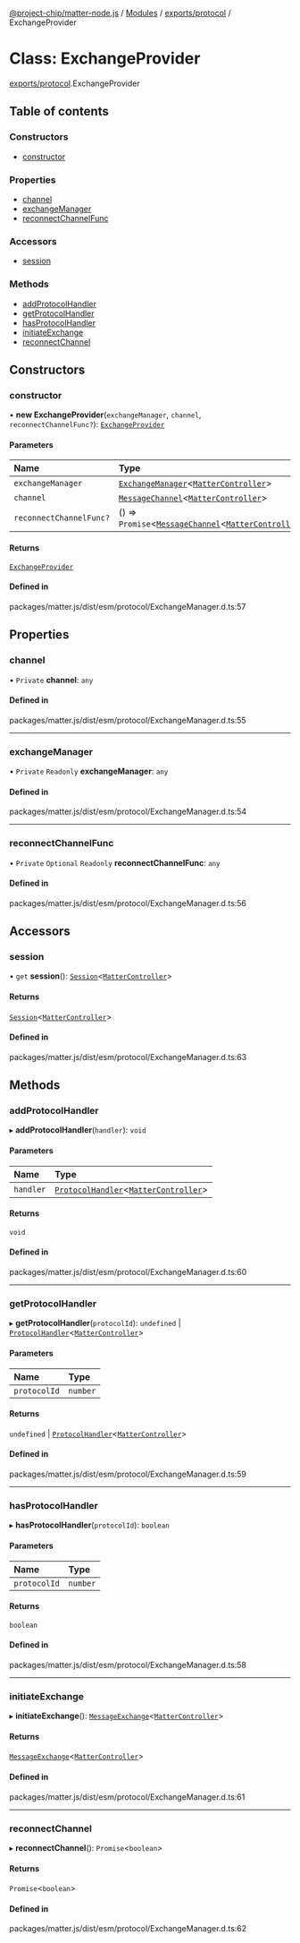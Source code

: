 [@project-chip/matter-node.js](../README.md) / [Modules](../modules.md) / [exports/protocol](../modules/exports_protocol.md) / ExchangeProvider

# Class: ExchangeProvider

[exports/protocol](../modules/exports_protocol.md).ExchangeProvider

## Table of contents

### Constructors

- [constructor](exports_protocol.ExchangeProvider.md#constructor)

### Properties

- [channel](exports_protocol.ExchangeProvider.md#channel)
- [exchangeManager](exports_protocol.ExchangeProvider.md#exchangemanager)
- [reconnectChannelFunc](exports_protocol.ExchangeProvider.md#reconnectchannelfunc)

### Accessors

- [session](exports_protocol.ExchangeProvider.md#session)

### Methods

- [addProtocolHandler](exports_protocol.ExchangeProvider.md#addprotocolhandler)
- [getProtocolHandler](exports_protocol.ExchangeProvider.md#getprotocolhandler)
- [hasProtocolHandler](exports_protocol.ExchangeProvider.md#hasprotocolhandler)
- [initiateExchange](exports_protocol.ExchangeProvider.md#initiateexchange)
- [reconnectChannel](exports_protocol.ExchangeProvider.md#reconnectchannel)

## Constructors

### constructor

• **new ExchangeProvider**(`exchangeManager`, `channel`, `reconnectChannelFunc?`): [`ExchangeProvider`](exports_protocol.ExchangeProvider.md)

#### Parameters

| Name | Type |
| :------ | :------ |
| `exchangeManager` | [`ExchangeManager`](exports_protocol.ExchangeManager.md)\<[`MatterController`](export._internal_.MatterController.md)\> |
| `channel` | [`MessageChannel`](exports_protocol.MessageChannel.md)\<[`MatterController`](export._internal_.MatterController.md)\> |
| `reconnectChannelFunc?` | () => `Promise`\<[`MessageChannel`](exports_protocol.MessageChannel.md)\<[`MatterController`](export._internal_.MatterController.md)\>\> |

#### Returns

[`ExchangeProvider`](exports_protocol.ExchangeProvider.md)

#### Defined in

packages/matter.js/dist/esm/protocol/ExchangeManager.d.ts:57

## Properties

### channel

• `Private` **channel**: `any`

#### Defined in

packages/matter.js/dist/esm/protocol/ExchangeManager.d.ts:55

___

### exchangeManager

• `Private` `Readonly` **exchangeManager**: `any`

#### Defined in

packages/matter.js/dist/esm/protocol/ExchangeManager.d.ts:54

___

### reconnectChannelFunc

• `Private` `Optional` `Readonly` **reconnectChannelFunc**: `any`

#### Defined in

packages/matter.js/dist/esm/protocol/ExchangeManager.d.ts:56

## Accessors

### session

• `get` **session**(): [`Session`](../interfaces/exports_session.Session.md)\<[`MatterController`](export._internal_.MatterController.md)\>

#### Returns

[`Session`](../interfaces/exports_session.Session.md)\<[`MatterController`](export._internal_.MatterController.md)\>

#### Defined in

packages/matter.js/dist/esm/protocol/ExchangeManager.d.ts:63

## Methods

### addProtocolHandler

▸ **addProtocolHandler**(`handler`): `void`

#### Parameters

| Name | Type |
| :------ | :------ |
| `handler` | [`ProtocolHandler`](../interfaces/exports_protocol.ProtocolHandler.md)\<[`MatterController`](export._internal_.MatterController.md)\> |

#### Returns

`void`

#### Defined in

packages/matter.js/dist/esm/protocol/ExchangeManager.d.ts:60

___

### getProtocolHandler

▸ **getProtocolHandler**(`protocolId`): `undefined` \| [`ProtocolHandler`](../interfaces/exports_protocol.ProtocolHandler.md)\<[`MatterController`](export._internal_.MatterController.md)\>

#### Parameters

| Name | Type |
| :------ | :------ |
| `protocolId` | `number` |

#### Returns

`undefined` \| [`ProtocolHandler`](../interfaces/exports_protocol.ProtocolHandler.md)\<[`MatterController`](export._internal_.MatterController.md)\>

#### Defined in

packages/matter.js/dist/esm/protocol/ExchangeManager.d.ts:59

___

### hasProtocolHandler

▸ **hasProtocolHandler**(`protocolId`): `boolean`

#### Parameters

| Name | Type |
| :------ | :------ |
| `protocolId` | `number` |

#### Returns

`boolean`

#### Defined in

packages/matter.js/dist/esm/protocol/ExchangeManager.d.ts:58

___

### initiateExchange

▸ **initiateExchange**(): [`MessageExchange`](exports_protocol.MessageExchange.md)\<[`MatterController`](export._internal_.MatterController.md)\>

#### Returns

[`MessageExchange`](exports_protocol.MessageExchange.md)\<[`MatterController`](export._internal_.MatterController.md)\>

#### Defined in

packages/matter.js/dist/esm/protocol/ExchangeManager.d.ts:61

___

### reconnectChannel

▸ **reconnectChannel**(): `Promise`\<`boolean`\>

#### Returns

`Promise`\<`boolean`\>

#### Defined in

packages/matter.js/dist/esm/protocol/ExchangeManager.d.ts:62

